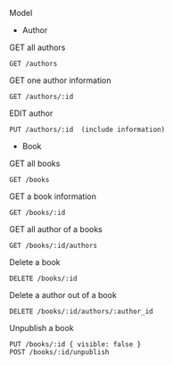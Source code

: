 Model
- Author

GET all authors
```
GET /authors
```
GET one author information
```
GET /authors/:id
```
EDIT author
```
PUT /authors/:id  (include information)
```



- Book

GET all books
```
GET /books
```

GET a book information
```
GET /books/:id
```

GET all author of a books
```
GET /books/:id/authors
```

Delete a book
```
DELETE /books/:id
```

Delete a author out of a book
```
DELETE /books/:id/authors/:author_id
```

Unpublish a book
```
PUT /books/:id { visible: false }
POST /books/:id/unpublish
```
